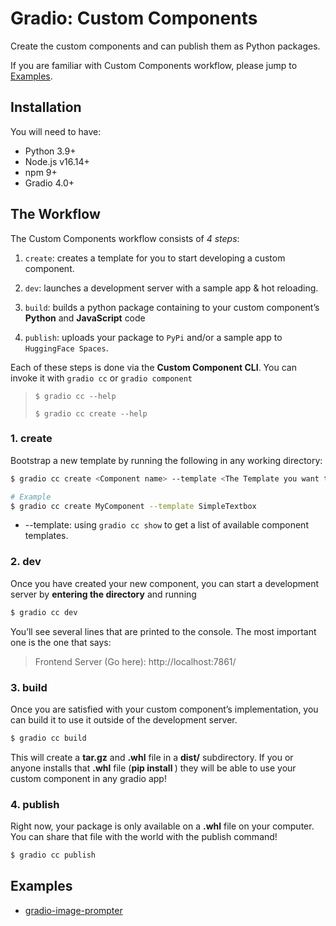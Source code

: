# Gradio: Custom Components

Create the custom components and can publish them as Python packages.

If you are familiar with Custom Components workflow, please jump to [Examples](#examples).

## Installation

You will need to have:

- Python 3.9+
- Node.js v16.14+
- npm 9+
- Gradio 4.0+

## The Workflow

The Custom Components workflow consists of *4 steps*:

1. `create`: creates a template for you to start developing a custom component.

2. `dev`: launches a development server with a sample app & hot reloading.

3. `build`: builds a python package containing to your custom component’s **Python** and **JavaScript** code

4. `publish`: uploads your package to `PyPi` and/or a sample app to `HuggingFace Spaces`.

Each of these steps is done via the **Custom Component CLI**. You can invoke it with `gradio cc` or `gradio component`

> ```
> $ gradio cc --help
>
> $ gradio cc create --help
> ```

### 1. create

Bootstrap a new template by running the following in any working directory:

```sh
$ gradio cc create <Component name> --template <The Template you want to use>

# Example
$ gradio cc create MyComponent --template SimpleTextbox
```

- --template: using `gradio cc show` to get a list of available component templates.

### 2. dev

Once you have created your new component, you can start a development server by **entering the directory** and running

```sh
$ gradio cc dev
```

You’ll see several lines that are printed to the console. The most important one is the one that says:

> Frontend Server (Go here): http://localhost:7861/

### 3. build

Once you are satisfied with your custom component’s implementation, you can build it to use it outside of the development server.

```sh
$ gradio cc build
```

This will create a **tar.gz** and **.whl** file in a **dist/** subdirectory. If you or anyone installs that **.whl** file (**pip install <path-to-whl>**) they will be able to use your custom component in any gradio app!

### 4. publish

Right now, your package is only available on a **.whl** file on your computer. You can share that file with the world with the publish command!

```sh
$ gradio cc publish
```

## Examples

- [gradio-image-prompter](https://github.com/kaka-lin/gradio-image-prompter)
